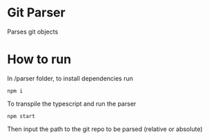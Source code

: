 # Git Parser
Parses git objects

# How to run
In /parser folder, to install dependencies run
```
npm i
```

To transpile the typescript and run the parser
```
npm start
```

Then input the path to the git repo to be parsed (relative or absolute)
